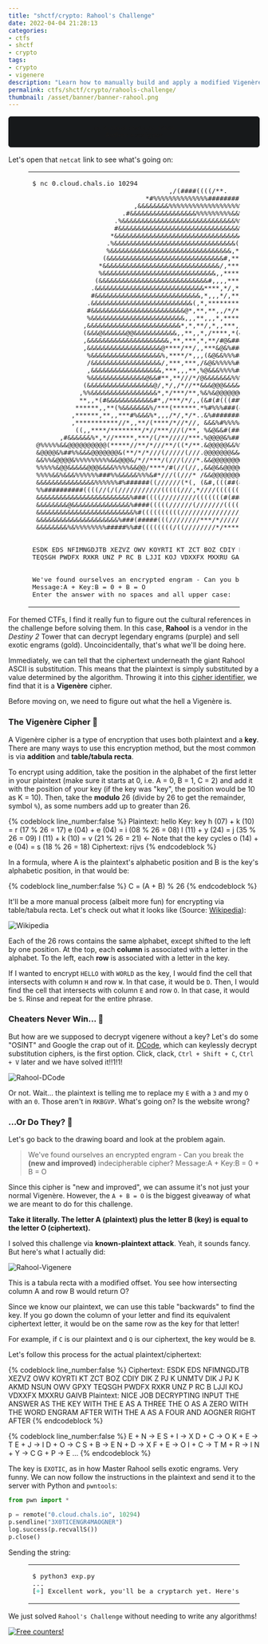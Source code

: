 ```yaml
---
title: "shctf/crypto: Rahool's Challenge"
date: 2022-04-04 21:28:13
categories:
- ctfs
- shctf
- crypto
tags:
- crypto
- vigenere
description: "Learn how to manually build and apply a modified Vigenère Cipher! This is my writeup for the Space Heroes CTF cryptography challenge \"Rahool's Challenge\"."
permalink: ctfs/shctf/crypto/rahools-challenge/
thumbnail: /asset/banner/banner-rahool.png
---
```


<style>
    .box {
        border: 1px solid rgb(23, 25, 27);
        border-radius: 5px;
        background-color: rgb(23, 25, 27);
        padding: 1rem;
        font-size: 90%;
        text-align: center;
        margin-top: 1rem;
        margin-bottom: 1rem;
    }
</style>

<div class="box">
<code>nc 0.cloud.chals.io 10294</code><br>
<b>Author</b>: excaligator
</div>

  Let's open that `netcat` link to see what's going on:

  <figure class="highlight text">
    <table>
      <tr>
        <td class="code">
          <pre><span class="line"><span class="line"><span class="meta prompt_">$ </span>nc 0.cloud.chals.io 10294</span><br><span class="line">                                   ,/(####((((/**.                                                  </span><br><span class="line">                             *#%%%%%%%%%%%%%%########(#####((((/*,                                  </span><br><span class="line">                          ,&amp;&amp;&amp;&amp;&amp;&amp;&amp;&amp;%%%%%%%%%%%%%%%%%%%%%%%%#(##((((///*                              </span><br><span class="line">                       .#&amp;&amp;&amp;&amp;&amp;&amp;&amp;&amp;&amp;&amp;&amp;&amp;&amp;&amp;&amp;&amp;&amp;%%%%%%%%%&amp;&amp;%%%%###((((*,.     ...                          </span><br><span class="line">                     .%&amp;&amp;&amp;&amp;&amp;&amp;&amp;&amp;&amp;&amp;&amp;&amp;&amp;&amp;&amp;&amp;&amp;&amp;&amp;&amp;&amp;&amp;&amp;&amp;&amp;&amp;&amp;&amp;&amp;%%%%%%%,.,               .                       </span><br><span class="line">                     #&amp;&amp;&amp;&amp;&amp;&amp;&amp;&amp;&amp;&amp;&amp;&amp;&amp;&amp;&amp;&amp;&amp;&amp;&amp;&amp;&amp;&amp;&amp;&amp;&amp;&amp;&amp;&amp;&amp;&amp;&amp;%%%%,,,, .. ..             .                    </span><br><span class="line">                    *&amp;&amp;&amp;&amp;&amp;&amp;&amp;&amp;&amp;&amp;&amp;&amp;&amp;&amp;&amp;&amp;&amp;&amp;&amp;&amp;&amp;&amp;&amp;&amp;&amp;&amp;&amp;&amp;&amp;&amp;&amp;&amp;&amp;#,*,*,,,,..,                .                  </span><br><span class="line">                   .%&amp;&amp;&amp;&amp;&amp;&amp;&amp;&amp;&amp;&amp;&amp;&amp;&amp;&amp;&amp;&amp;&amp;&amp;&amp;&amp;&amp;&amp;&amp;&amp;&amp;&amp;&amp;&amp;&amp;&amp;&amp;(*****,//,..., ,.  .  .,..                       </span><br><span class="line">                   %&amp;&amp;&amp;&amp;&amp;&amp;&amp;&amp;&amp;&amp;&amp;&amp;&amp;&amp;&amp;&amp;&amp;&amp;&amp;&amp;&amp;&amp;&amp;&amp;&amp;&amp;&amp;&amp;&amp;&amp;&amp;,****,***,*.****... .*//((((/,                    </span><br><span class="line">                  (&amp;&amp;&amp;&amp;&amp;&amp;&amp;&amp;&amp;&amp;&amp;&amp;&amp;&amp;&amp;&amp;&amp;&amp;&amp;&amp;&amp;&amp;&amp;&amp;&amp;&amp;&amp;&amp;&amp;&amp;#,***//**,**,*,***,,*((/////(##(*                   </span><br><span class="line">                 *&amp;&amp;&amp;&amp;&amp;&amp;&amp;&amp;&amp;&amp;&amp;&amp;&amp;&amp;&amp;&amp;&amp;&amp;&amp;&amp;&amp;&amp;&amp;&amp;&amp;&amp;&amp;&amp;&amp;&amp;/,****,**,**,,*,*,,/##/////((/(%#/.,                 </span><br><span class="line">                 %&amp;&amp;&amp;&amp;&amp;&amp;&amp;&amp;&amp;&amp;&amp;&amp;&amp;&amp;&amp;&amp;&amp;&amp;&amp;&amp;&amp;&amp;&amp;&amp;&amp;&amp;&amp;&amp;&amp;,,*********/,,*/*,/%&amp;########%%#(%/..                 </span><br><span class="line">                (&amp;&amp;&amp;&amp;&amp;&amp;&amp;&amp;&amp;&amp;&amp;&amp;&amp;&amp;&amp;&amp;&amp;&amp;&amp;&amp;&amp;&amp;&amp;&amp;&amp;&amp;&amp;&amp;#,,,,***,**,**//*,,(&amp;%###%%%%%#((&amp;&amp;%%(.                 </span><br><span class="line">               .&amp;&amp;&amp;&amp;&amp;&amp;&amp;&amp;&amp;&amp;&amp;&amp;&amp;&amp;&amp;&amp;&amp;&amp;&amp;&amp;&amp;&amp;&amp;&amp;&amp;&amp;&amp;&amp;****,*/,*,**/***,,,%&amp;####%&amp;%%%%#/*#&amp;&amp;&amp;(/,                </span><br><span class="line">               #&amp;&amp;&amp;&amp;&amp;&amp;&amp;&amp;&amp;&amp;&amp;&amp;&amp;&amp;&amp;&amp;&amp;&amp;&amp;&amp;&amp;&amp;&amp;&amp;&amp;&amp;&amp;,*,,,*/,**///*,**,/&amp;&amp;#(*.,%%%(/(%(#(&amp;&amp;&amp;#(.                </span><br><span class="line">              .&amp;&amp;&amp;&amp;&amp;&amp;&amp;&amp;&amp;&amp;&amp;&amp;&amp;&amp;&amp;&amp;&amp;&amp;&amp;&amp;&amp;&amp;&amp;&amp;&amp;&amp;(,*,**********/,**/%&amp;&amp;%%%(. .###(/*/(%&amp;&amp;&amp;#*,                </span><br><span class="line">              #&amp;&amp;&amp;&amp;&amp;&amp;&amp;&amp;&amp;&amp;&amp;&amp;&amp;&amp;&amp;&amp;&amp;&amp;&amp;&amp;&amp;&amp;&amp;&amp;@*,**,**,,/*/*,,,,/&amp;@&amp;#%%%##(,  ,,,,.. /&amp;&amp;&amp;/,,                </span><br><span class="line">              %&amp;&amp;&amp;&amp;&amp;&amp;&amp;&amp;&amp;&amp;&amp;&amp;&amp;&amp;&amp;&amp;&amp;&amp;&amp;&amp;&amp;&amp;&amp;&amp;,,,**,,,*,*****,/%@@%#####%%#,.    ..  *&amp;&amp;%(.                 </span><br><span class="line">             ,&amp;&amp;&amp;&amp;&amp;&amp;&amp;&amp;&amp;&amp;&amp;&amp;&amp;&amp;&amp;&amp;&amp;&amp;&amp;&amp;&amp;&amp;&amp;&amp;*,*,**/,*,,***,/#@@%((((%#####(,.      .*&amp;&amp;#(,                 </span><br><span class="line">             (&amp;&amp;&amp;@&amp;&amp;&amp;&amp;&amp;&amp;@@&amp;&amp;&amp;&amp;&amp;&amp;&amp;&amp;&amp;&amp;&amp;,,**,,*,/****,*(&amp;@&amp;(((##&amp;&amp;&amp;&amp;&amp;&amp;%##(/,. ...(&amp;&amp;#,                  </span><br><span class="line">             ,&amp;&amp;&amp;&amp;&amp;&amp;&amp;&amp;&amp;&amp;&amp;&amp;&amp;&amp;&amp;&amp;&amp;&amp;&amp;&amp;&amp;,**,***,*,**/#@&amp;###(#((#####((/*,,*,.. ...,&amp;%* .                  </span><br><span class="line">             ,&amp;&amp;&amp;&amp;&amp;&amp;&amp;&amp;&amp;&amp;&amp;&amp;&amp;&amp;&amp;&amp;&amp;&amp;&amp;@****/**/,,***&amp;@&amp;%######%%&amp;&amp;&amp;&amp;%#######%#,,..#&amp;#, .                  </span><br><span class="line">              %&amp;&amp;&amp;&amp;&amp;&amp;&amp;&amp;&amp;&amp;&amp;&amp;&amp;&amp;&amp;&amp;&amp;&amp;%,****/*,,,(&amp;@&amp;&amp;%%%#####(############(*../,.%%(, .                  </span><br><span class="line">              /&amp;&amp;&amp;&amp;&amp;&amp;&amp;&amp;&amp;&amp;&amp;&amp;&amp;&amp;&amp;&amp;&amp;&amp;/,***,***,/&amp;@&amp;%%%%%#########((/*,,,,,,,...,*&amp;#( ,                   </span><br><span class="line">              ,&amp;&amp;&amp;&amp;&amp;&amp;&amp;&amp;&amp;&amp;&amp;&amp;&amp;&amp;&amp;&amp;&amp;&amp;,***,,,**,%@&amp;&amp;&amp;%%%%#########(/*,.       ...#%(/ .                   </span><br><span class="line">              %&amp;&amp;&amp;&amp;&amp;&amp;&amp;&amp;&amp;&amp;&amp;&amp;&amp;&amp;@&amp;&amp;#**,**///*/@&amp;&amp;&amp;&amp;&amp;&amp;&amp;%%%%%%%%#####(/**,,...../%#(,.                    </span><br><span class="line">             (&amp;&amp;&amp;&amp;&amp;&amp;&amp;&amp;&amp;&amp;&amp;&amp;&amp;&amp;&amp;&amp;&amp;@/,*/,/*//**&amp;&amp;&amp;@@@&amp;&amp;&amp;&amp;&amp;&amp;&amp;&amp;%%%%%%%%%%#%#(*,*####(*,                    </span><br><span class="line">            ,%%&amp;&amp;&amp;&amp;&amp;&amp;&amp;&amp;&amp;&amp;&amp;&amp;&amp;&amp;&amp;&amp;&amp;*,*/***/**,%&amp;%&amp;@@@@@@@@@@&amp;&amp;&amp;&amp;&amp;%%%%%%##(, ./(##(,,                    </span><br><span class="line">            **,,*(#&amp;&amp;&amp;&amp;&amp;&amp;&amp;&amp;&amp;&amp;&amp;&amp;#*,/***/*/,,(&amp;#(#(((##%&amp;&amp;&amp;&amp;&amp;&amp;&amp;&amp;&amp;%%####/.   ,/(((*.                    </span><br><span class="line">           ******,,**(%&amp;&amp;&amp;&amp;&amp;&amp;&amp;%/***(******.*%#%%%###(#((((##(*.            ,/((,                     </span><br><span class="line">          ,******,**,,***#%&amp;&amp;&amp;%*,,,/*/,*/*..&amp;%########((((##(/*,.            //.                     </span><br><span class="line">          ,***********//*,,**/(****/*//*//, &amp;&amp;&amp;%#%%%%###(((////(**..         ,///*******,.           </span><br><span class="line">           ((,,****/********/*//***///(/**, %&amp;@&amp;&amp;#(######((((/**, .   .       //#%&amp;&amp;&amp;&amp;&amp;%(***/,       </span><br><span class="line">       ,#&amp;&amp;&amp;&amp;&amp;&amp;%*,*//*****,***/(/**/////***.%@@@@&amp;%##(/(/((((#((/,..    .    .//(#%&amp;&amp;&amp;&amp;%(********    </span><br><span class="line"> @%%%%%&amp;&amp;@@@@@@@@@@(*****//**/*///**/((*/**.&amp;@@@@@&amp;&amp;%%%##(/*,,/..... .     . *((#/*####(/***/********</span><br><span class="line"> &amp;@@@@&amp;%##%%&amp;&amp;&amp;@@@@@@@&amp;(**/*/*///(/////(///.@@@@@@@&amp;&amp;&amp;%%&amp;%###((**/....   ,, .#((#//((#(/***//******/*</span><br><span class="line"> &amp;&amp;%%&amp;@@@@&amp;%%%%%%%%%&amp;&amp;@@@&amp;/*//***/(///(///*.&amp;&amp;@@@@@@@@@&amp;%#%%####((,*,,.,,,  (#(##/(##(******/*****///</span><br><span class="line"> %%%%%&amp;@@&amp;&amp;&amp;&amp;&amp;@@@&amp;&amp;&amp;&amp;%%%%&amp;&amp;@@/****/#(//(//,,&amp;&amp;@&amp;&amp;@@@@@@@@&amp;&amp;%#(#%%/#/.,... ,#((/*//**(******/*****////</span><br><span class="line"> %%%%&amp;&amp;%&amp;&amp;&amp;%%%%%%###%%&amp;&amp;&amp;&amp;&amp;%%%&amp;#*///((///* /&amp;&amp;@@@@@@@@@@@@@@@&amp;%(/*,,.. *#%#*****///**/****/*****////*</span><br><span class="line"> &amp;&amp;&amp;&amp;&amp;&amp;&amp;&amp;&amp;&amp;&amp;&amp;&amp;&amp;&amp;%%%%%%#%######((//////(*(, (&amp;#,(((##(##((##&amp;&amp;&amp;%%#/****//(((%%**//*///((/(/****//(/***</span><br><span class="line"> %%##########((((//(/(///////////(((((///,*////((((((((/(((((#(((((//***///((%%*///////((/(*//(/****/</span><br><span class="line"> &amp;&amp;&amp;&amp;&amp;&amp;&amp;&amp;&amp;&amp;&amp;&amp;&amp;&amp;&amp;&amp;&amp;&amp;&amp;&amp;&amp;&amp;&amp;&amp;%###((((/////////(((((((#(######(((//////(///((//***//&amp;(*///*////((((/**///*</span><br><span class="line"> &amp;&amp;&amp;&amp;&amp;&amp;&amp;&amp;@&amp;&amp;&amp;&amp;&amp;&amp;&amp;&amp;&amp;&amp;&amp;&amp;&amp;&amp;&amp;%####(((((//////(///////((((((///(((((((((((((/////////(&amp;/*/////**/(((/*///*</span><br><span class="line"> &amp;&amp;&amp;&amp;&amp;&amp;&amp;&amp;&amp;&amp;&amp;&amp;&amp;&amp;&amp;&amp;&amp;&amp;&amp;&amp;&amp;&amp;&amp;&amp;&amp;%#((((((((((//////////////////////((((((((((////////////(%/**//*/*///(/////</span><br><span class="line"> &amp;&amp;&amp;&amp;&amp;&amp;&amp;&amp;&amp;&amp;&amp;&amp;&amp;&amp;&amp;&amp;&amp;&amp;&amp;&amp;&amp;%###(#####(((////////***/*/////*////////////////////////////(#&amp;&amp;(**////***/((#(</span><br><span class="line"> &amp;&amp;&amp;&amp;&amp;&amp;&amp;&amp;%&amp;%%%%%%%%#####%%##((((((((/((////////*/*****////////*/*//////////(((####((/##**/****//,</span><br><span class="line"></span><br><span class="line"></span><br><span class="line">ESDK EDS NFIMNGDJTB XEZVZ OWV KOYRTI KT ZCT BOZ CDIY DIK Z PJ K UNMTV DIK J PJ K AKMD NSUN OWV GPXY </span><br><span class="line">TEQSGH PWDFX RXKR UNZ P RC B LJJI KOJ VDXXFX MXXRU GAIVB</span><br><span class="line"></span><br><span class="line"></span><br><span class="line">We&#x27;ve found ourselves an encrypted engram - Can you break the (new and improved) indecipherable cipher?</span><br><span class="line">Message:A + Key:B = 0 + B = O</span><br><span class="line">Enter the answer with no spaces and all upper case:</span><br></pre>
        </td>
      </tr>
    </table>
  </figure>


  For themed CTFs, I find it really fun to figure out the cultural references in the challenge before solving them. In this case, **Rahool** is a vendor in the *Destiny 2* Tower that can decrypt legendary engrams (purple) and sell exotic engrams (gold). Uncoincidentally, that's what we'll be doing here.
  
  Immediately, we can tell that the ciphertext underneath the giant Rahool ASCII is substitution. This means that the plaintext is simply substituted by a value determined by the algorithm. Throwing it into this [cipher identifier](https://www.boxentriq.com/code-breaking/cipher-identifier), we find that it is a **Vigenère** cipher.
  
  Before moving on, we need to figure out what the hell a Vigenère is.

### The Vigenère Cipher 🔐
  
  A Vigenère cipher is a type of encryption that uses both plaintext and a **key**. There are many ways to use this encryption method, but the most common is via **addition** and **table/tabula recta**.
  
  To encrypt using addition, take the position in the alphabet of the first letter in your plaintext (make sure it starts at 0, i.e. A = 0, B = 1, C = 2) and add it with the position of your key (if the key was "key", the position would be 10 as K = 10). Then, take the **modulo** 26 (divide by 26 to get the remainder, symbol `%`), as some numbers add up to greater than 26.

  {% codeblock line_number:false %}
  Plaintext: hello
  Key: key
  h (07) + k (10) = r (17 % 26 = 17)
  e (04) + e (04) = i (08 % 26 = 08)
  l (11) + y (24) = j (35 % 26 = 09)
  l (11) + k (10) = v (21 % 26 = 21) <- Note that the key cycles
  o (14) + e (04) = s (18 % 26 = 18)
  Ciphertext: rijvs
  {% endcodeblock %}

  In a formula, where A is the plaintext's alphabetic position and B is the key's alphabetic position, in that would be:

  {% codeblock line_number:false %}
  C = (A + B) % 26
  {% endcodeblock %}
  
  It'll be a more manual process (albeit more fun) for encrypting via table/tabula recta. Let's check out what it looks like (Source: [Wikipedia](https://en.wikipedia.org/wiki/Tabula_recta)):
  
  ![Wikipedia](https://upload.wikimedia.org/wikipedia/commons/thumb/9/9a/Vigen%C3%A8re_square_shading.svg/1024px-Vigen%C3%A8re_square_shading.svg.png)
  
Each of the 26 rows contains the same alphabet, except shifted to the left by one position. At the top, each **column** is associated with a letter in the alphabet. To the left, each **row** is associated with a letter in the key.

If I wanted to encrypt `HELLO` with `WORLD` as the key, I would find the cell that intersects with column `H` and row `W`. In that case, it would be `D`. Then, I would find the cell that intersects with column `E` and row `O`. In that case, it would be `S`. Rinse and repeat for the entire phrase.

### Cheaters Never Win... 🏴

  But how are we supposed to decrypt vigenere without a key? Let's do some "OSINT" and Google the crap out of it. [DCode](https://www.dcode.fr/vigenere-cipher), which can keylessly decrypt substitution ciphers, is the first option. Click, clack, `Ctrl + Shift + C`, `Ctrl + V` later and we have solved it!!1!1!
  
![Rahool-DCode](https://github.com/WhileSEC/shctf/blob/main/images/rahool-dcode.PNG?raw=true)

Or not. Wait... the plaintext is telling me to replace my `E` with a `3` and my `O` with an `0`. Those aren't in `RKBGVP`. What's going on? Is the website wrong?

### ...Or Do They? 🚩

Let's go back to the drawing board and look at the problem again.
> We've found ourselves an encrypted engram - Can you break the **(new and improved)** indecipherable cipher?
Message:A + Key:B = 0 + B = O

Since this cipher is "new and improved", we can assume it's not just your normal Vigenère. However, the `A + B = O` is the biggest giveaway of what we are meant to do for this challenge.

**Take it literally. The letter A (plaintext) plus the letter B (key) is equal to the letter O (ciphertext).**

I solved this challenge via **known-plaintext attack**. Yeah, it sounds fancy. But here's what I actually did:

![Rahool-Vigenere](https://github.com/WhileSEC/shctf/blob/main/images/rahool-vigenere.PNG?raw=true)
  
  This is a tabula recta with a modified offset. You see how intersecting column A and row B would return O?
  
  Since we know our plaintext, we can use this table "backwards" to find the key. If you go down the column of your letter and find its equivalent ciphertext letter, it would be on the same row as the key for that letter!
  
  For example, if `C` is our plaintext and `Q` is our ciphertext, the key would be `B`.
  
  Let's follow this process for the actual plaintext/ciphertext:

{% codeblock line_number:false %}
Ciphertext: ESDK EDS NFIMNGDJTB XEZVZ OWV KOYRTI KT ZCT BOZ CDIY DIK Z PJ K UNMTV DIK J PJ K AKMD NSUN OWV GPXY 
TEQSGH PWDFX RXKR UNZ P RC B LJJI KOJ VDXXFX MXXRU GAIVB
Plaintext: NICE JOB DECRYPTING INPUT THE ANSWER AS THE KEY WITH THE E AS A THREE THE O AS A ZERO WITH THE WORD
ENGRAM AFTER WITH THE A AS A FOUR AND AOGNER RIGHT AFTER
{% endcodeblock %}

{% codeblock line_number:false %}
E + N -> E
S + I -> X
D + C -> O
K + E -> T
E + J -> I
D + O -> C
S + B -> E
N + D -> X
F + E -> O
I + C -> T
M + R -> I
N + Y -> C
G + P -> E
...
{% endcodeblock %}

The key is `EXOTIC`, as in how Master Rahool sells exotic engrams. Very funny.
We can now follow the instructions in the plaintext and send it to the server with Python and `pwntools`:

```py
from pwn import *

p = remote("0.cloud.chals.io", 10294)
p.sendline("3X0TICENGR4MAOGNER")
log.success(p.recvallS())
p.close()
```

Sending the string:

<figure class="highlight console">
  <table>
    <tr>
      <td class="code">
        <pre><span class="line"><span class="meta prompt_">$ </span><span class="language-bash">python3 exp.py</span></span><br><span class="line">...</span><br><span class="line">[<span style="color:#47D4B9"><b>+</b></span>] Excellent work, you&#x27;ll be a cryptarch yet. Here&#x27;s your flag: shctf&#123;c0Me_baCk_s0on_w3_n33d_the_chAll3nge&#125;</span><br></pre>
      </td>
    </tr>
  </table>
</figure>

We just solved `Rahool's Challenge` without needing to write any algorithms!

<a href="https://info.flagcounter.com/8Xkk"><img src="https://s01.flagcounter.com/count2/8Xkk/bg_212326/txt_C9CACC/border_C9CACC/columns_3/maxflags_12/viewers_3/labels_0/pageviews_1/flags_1/percent_0/" alt="Free counters!" border="0"></a>
